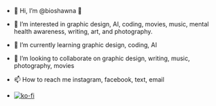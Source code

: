 - 👋 Hi, I’m @bioshawna 🌙
- 👀 I’m interested in graphic design, AI, coding, movies, music, mental health awareness, writing, art, and photography.
- 🌱 I’m currently learning graphic design, coding, AI
- 💞️ I’m looking to collaborate on graphic design, writing, music, photography, movies
- 📫 How to reach me instagram, facebook, text, email

- [![ko-fi](https://ko-fi.com/img/githubbutton_sm.svg)](https://ko-fi.com/E1E21G60AF)

<!---
bioshawna/bioshawna is a ✨ special ✨ repository because its `README.md` (this file) appears on your GitHub profile.
You can click the Preview link to take a look at your changes.
--->
